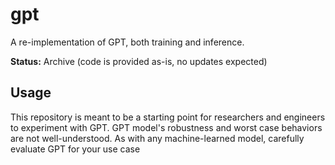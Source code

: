 # gpt

A re-implementation of GPT, both training and inference.

**Status:** Archive (code is provided as-is, no updates expected)

## Usage

This repository is meant to be a starting point for researchers and engineers to experiment with GPT.
GPT model's robustness and worst case behaviors are not well-understood. As with any machine-learned model, carefully evaluate GPT for your use case
